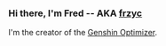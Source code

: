 ### Hi there, I'm Fred -- AKA <a href="https://github.com/frzyc">frzyc</a>

I'm the creator of the <a href="https://frzyc.github.io/genshin-optimizer">Genshin Optimizer</a>. 


<!--
**frzyc/frzyc** is a ✨ _special_ ✨ repository because its `README.md` (this file) appears on your GitHub profile.

Here are some ideas to get you started:

- 🔭 I’m currently working on ...
- 🌱 I’m currently learning ...
- 👯 I’m looking to collaborate on ...
- 🤔 I’m looking for help with ...
- 💬 Ask me about ...
- 📫 How to reach me: ...
- 😄 Pronouns: ...
- ⚡ Fun fact: ...
-->
